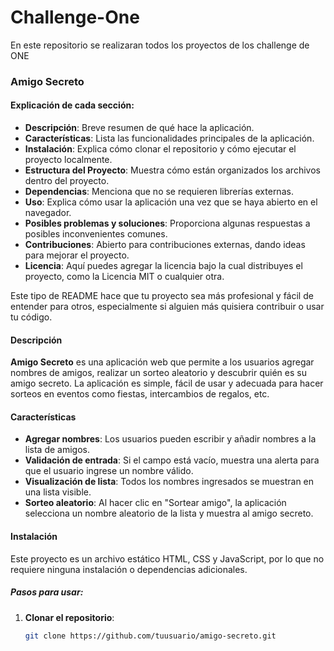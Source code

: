 # Challenge-One
En este repositorio se realizaran todos los proyectos de los challenge de ONE

### Amigo Secreto


#### Explicación de cada sección:

- **Descripción**: Breve resumen de qué hace la aplicación.
- **Características**: Lista las funcionalidades principales de la aplicación.
- **Instalación**: Explica cómo clonar el repositorio y cómo ejecutar el proyecto localmente.
- **Estructura del Proyecto**: Muestra cómo están organizados los archivos dentro del proyecto.
- **Dependencias**: Menciona que no se requieren librerías externas.
- **Uso**: Explica cómo usar la aplicación una vez que se haya abierto en el navegador.
- **Posibles problemas y soluciones**: Proporciona algunas respuestas a posibles inconvenientes comunes.
- **Contribuciones**: Abierto para contribuciones externas, dando ideas para mejorar el proyecto.
- **Licencia**: Aquí puedes agregar la licencia bajo la cual distribuyes el proyecto, como la Licencia MIT o cualquier otra.

Este tipo de README hace que tu proyecto sea más profesional y fácil de entender para otros, especialmente si alguien más quisiera contribuir o usar tu código.




#### Descripción

**Amigo Secreto** es una aplicación web que permite a los usuarios agregar nombres de amigos, realizar un sorteo aleatorio y descubrir quién es su amigo secreto. La aplicación es simple, fácil de usar y adecuada para hacer sorteos en eventos como fiestas, intercambios de regalos, etc.

#### Características

- **Agregar nombres**: Los usuarios pueden escribir y añadir nombres a la lista de amigos.
- **Validación de entrada**: Si el campo está vacío, muestra una alerta para que el usuario ingrese un nombre válido.
- **Visualización de lista**: Todos los nombres ingresados se muestran en una lista visible.
- **Sorteo aleatorio**: Al hacer clic en "Sortear amigo", la aplicación selecciona un nombre aleatorio de la lista y muestra al amigo secreto.

#### Instalación

Este proyecto es un archivo estático HTML, CSS y JavaScript, por lo que no requiere ninguna instalación o dependencias adicionales.

##### Pasos para usar:

1. **Clonar el repositorio**:
   ```bash
   git clone https://github.com/tuusuario/amigo-secreto.git
  

